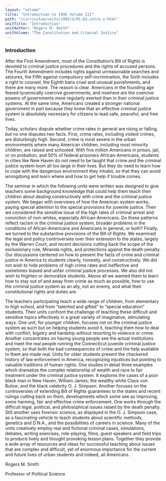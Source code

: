 ```yaml
---
layout: "volume"
title: "Introduction to 1995 Volume III"
path: "/curriculum/units/1995/3/95.03.intro.x.html"
unitTitle: "Introduction"
unitAuthor: "Rogers M. Smith"
unitVolume: "The Constitution and Criminal Justice"
---
```

<body>
<h3>
Introduction
</h3>
After the First Amendment, most of the Constitution’s Bill of Rights is devoted to criminal justice procedures and the rights of accused persons.  The Fourth Amendment includes rights against unreasonable searches and seizures, the Fifth against compulsory self-incrimination, the Sixth includes a right to counsel, the Eighth bans cruel and unusual punishments, and there are many more. The reason is clear. Americans in the founding age feared tyrannically coercive governments, and nowhere are the coercive powers of governments more regularly exerted than in their criminal justice systems. At the same time, Americans created a stronger national government in part because they knew that an effective criminal justice system is absolutely necessary for citizens to lead safe, peaceful, and free lives.
<p>
Today, scholars dispute whether crime rates in general are rising or falling, but no one disputes two facts. First, crime rates, including violent crimes, are disturbingly high. Second, crime is most severe in the urban environments where many American children, including most minority children, are raised and schooled. With five million Americans in prison, jail, or on probation, and 50% of federal prisoners African-Americans, students in cities like New Haven do not need to be taught that crime and the criminal justice system loom all too large in their lives. But they do need to learn how to cope with the dangerous environment they inhabit, so that they can avoid wrongdoing and learn where and how to get help if trouble comes.
</p>
<p>
The seminar in which the following units were written was designed to give teachers some background knowledge that could help them teach their children about dealing constructively with crime and the criminal justice system. We began with overviews of how the American system works, paying special attention to the special provisions for juvenile justice. Then we considered the sensitive issue of the high rates of criminal arrest and conviction of non-whites, especially African-Americans. Do these patterns reflect racism in the criminal justice system, broader problems in the conditions of Afican-Americans and Americans in general, or both? Finally, we turned to the substantive provisions of the Bill of Rights. We examined the legal and policy controversies over their extension to the states, largely by the Warren Court, and recent decisions cutting back the scope of the exclusionary rule, Miranda rights, and protections against the death penalty. Our discussions centered on how to present the facts of crime and criminal justice in America to students clearly, honestly, and constructively. We did not wish to hide problems of high crime rates and ineffective and sometimes biased and unfair criminal justice processes. We also did not wish to frighten or demoralize students. Above all we wanted them to learn how to stay out of and away from crime as much as possible, how to use the criminal justice system as an ally, not an enemy, and what their constitutional rights and duties are.
</p>
<p>
The teachers participating teach a wide range of children, from elementary to high school, and from “talented and gifted” to “special education” students. Their units confront the challenge of teaching these difficult and sensitive topics effectively in a great variety of imaginative, stimulating ways. One unit, for younger children, focuses not on the criminal justice system as such but on helping students avoid it, teaching them how to deal with conflict, bigotry and hardship without resorting to violence or crime. Another concentrates on having young people see the actual institutions and meet the real people running the Connecticut juvenile criminal justice system, so that both the bad consequences of crime and the help available to them are made real.  Units for older students present the checkered history of law enforcement in America, recognizing injustices but pointing to valuable traditions of human rights. One studies in detail three examples which dramatize the complex relationship of wealth and race to fair treatment under the criminal justice system. It explores the cases of a poor black man in New Haven, William James; the wealthy white Claus von Bulow; and the black celebrity O. J. Simpson. Another focuses on the controversies of extending Bill of Rights guarantees to the states and recent rulings cutting back on them, developments which some see as improving, some harming, fair and effective crime enforcement. One works through the difficult legal, political, and philosophical issues raised by the death penalty. Still another uses forensic science, as displayed in the O. J. Simpson case, as a fascinating vehicle to teach students about scientific methods, genetics and D.N.A., and the possibilities of careers in science. Many of the units creatively employ real and fictional criminal cases, simulations, debates, writing exercises, role-playing, films, guest speakers and field trips to produce lively and thought provoking lesson plans. Together they provide a wide array of resources and ideas for successful teaching about issues that are complex and difficult, yet of enormous importance for the current and future lives of urban students and indeed, all Americans.
</p>
<p>
Rogers M. Smith
</p>
<p>
Professor of Political Science
</p>
</body>